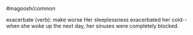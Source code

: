 #magoosh/common

exacerbate (verb): make worse 
Her sleeplessness exacerbated her cold--when she woke up the next day, her sinuses were completely 
blocked. 
